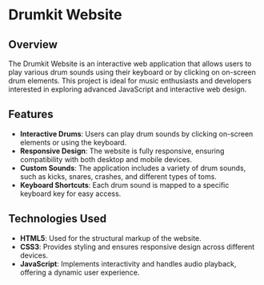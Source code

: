 # Drumkit Website

## Overview
The Drumkit Website is an interactive web application that allows users to play various drum sounds using their keyboard or by clicking on on-screen drum elements. This project is ideal for music enthusiasts and developers interested in exploring advanced JavaScript and interactive web design.

## Features
- **Interactive Drums**: Users can play drum sounds by clicking on-screen elements or using the keyboard.
- **Responsive Design**: The website is fully responsive, ensuring compatibility with both desktop and mobile devices.
- **Custom Sounds**: The application includes a variety of drum sounds, such as kicks, snares, crashes, and different types of toms.
- **Keyboard Shortcuts**: Each drum sound is mapped to a specific keyboard key for easy access.

## Technologies Used
- **HTML5**: Used for the structural markup of the website.
- **CSS3**: Provides styling and ensures responsive design across different devices.
- **JavaScript**: Implements interactivity and handles audio playback, offering a dynamic user experience.
